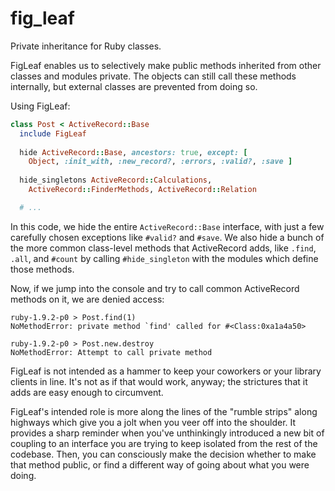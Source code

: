 fig_leaf
========

Private inheritance for Ruby classes.

FigLeaf enables us to selectively make public methods inherited from other classes and modules private. The objects can still call these methods internally, but external classes are prevented from doing so.


Using FigLeaf:

``` ruby
class Post < ActiveRecord::Base
  include FigLeaf
  
  hide ActiveRecord::Base, ancestors: true, except: [
    Object, :init_with, :new_record?, :errors, :valid?, :save ]
    
  hide_singletons ActiveRecord::Calculations,
    ActiveRecord::FinderMethods, ActiveRecord::Relation

  # ...
```
      
In this code, we hide the entire `ActiveRecord::Base` interface, with just a few carefully chosen exceptions like `#valid?` and `#save`. We also hide a bunch of the more common class-level methods that ActiveRecord adds, like `.find`, `.all`, and `#count` by calling `#hide_singleton` with the modules which define those methods.

Now, if we jump into the console and try to call common ActiveRecord methods on it, we are denied access:

```
ruby-1.9.2-p0 > Post.find(1)
NoMethodError: private method `find' called for #<Class:0xa1a4a50>
    
ruby-1.9.2-p0 > Post.new.destroy
NoMethodError: Attempt to call private method
```
    
FigLeaf is not intended as a hammer to keep your coworkers or your library clients in line. It's not as if that would work, anyway; the strictures that it adds are easy enough to circumvent.

FigLeaf's intended role is more along the lines of the "rumble strips" along highways which give you a jolt when you veer off into the shoulder. It provides a sharp reminder when you've unthinkingly introduced a new bit of coupling to an interface you are trying to keep isolated from the rest of the codebase. Then, you can consciously make the decision whether to make that method public, or find a different way of going about what you were doing.